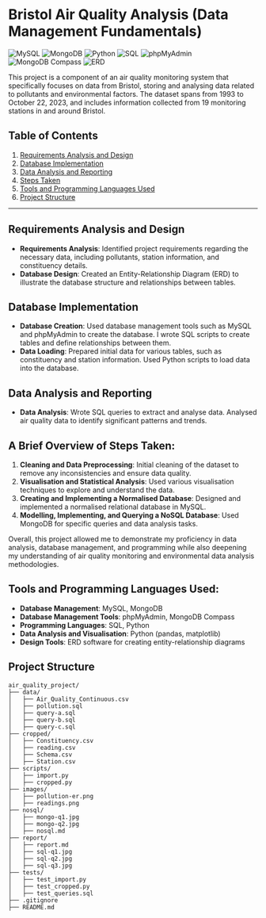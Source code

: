 # Bristol Air Quality Analysis (Data Management Fundamentals)

![MySQL](https://img.shields.io/badge/MySQL-00758F?style=for-the-badge&logo=mysql&logoColor=white)
![MongoDB](https://img.shields.io/badge/MongoDB-47A248?style=for-the-badge&logo=mongodb&logoColor=white)
![Python](https://img.shields.io/badge/Python-3776AB?style=for-the-badge&logo=python&logoColor=white)
![SQL](https://img.shields.io/badge/SQL-4479A1?style=for-the-badge&logo=postgresql&logoColor=white)
![phpMyAdmin](https://img.shields.io/badge/phpMyAdmin-6C78AF?style=for-the-badge&logo=phpmyadmin&logoColor=white)
![MongoDB Compass](https://img.shields.io/badge/MongoDB%20Compass-47A248?style=for-the-badge&logo=mongodb&logoColor=white)
![ERD](https://img.shields.io/badge/ERD-004088?style=for-the-badge&logo=diagrams.net&logoColor=white)

This project is a component of an air quality monitoring system that specifically focuses on data from Bristol, storing and analysing data related to pollutants and environmental factors. The dataset spans from 1993 to October 22, 2023, and includes information collected from 19 monitoring stations in and around Bristol.

## Table of Contents

1. [Requirements Analysis and Design](#requirements-analysis-and-design)
2. [Database Implementation](#database-implementation)
3. [Data Analysis and Reporting](#data-analysis-and-reporting)
4. [Steps Taken](#steps-taken)
5. [Tools and Programming Languages Used](#tools-and-programming-languages-used)
6. [Project Structure](#project-structure)

---

## Requirements Analysis and Design

- **Requirements Analysis**: Identified project requirements regarding the necessary data, including pollutants, station information, and constituency details.
- **Database Design**: Created an Entity-Relationship Diagram (ERD) to illustrate the database structure and relationships between tables.

## Database Implementation

- **Database Creation**: Used database management tools such as MySQL and phpMyAdmin to create the database. I wrote SQL scripts to create tables and define relationships between them.
- **Data Loading**: Prepared initial data for various tables, such as constituency and station information. Used Python scripts to load data into the database.

## Data Analysis and Reporting

- **Data Analysis**: Wrote SQL queries to extract and analyse data. Analysed air quality data to identify significant patterns and trends.

## A Brief Overview of Steps Taken:

1. **Cleaning and Data Preprocessing**: Initial cleaning of the dataset to remove any inconsistencies and ensure data quality.
2. **Visualisation and Statistical Analysis**: Used various visualisation techniques to explore and understand the data.
3. **Creating and Implementing a Normalised Database**: Designed and implemented a normalised relational database in MySQL.
4. **Modelling, Implementing, and Querying a NoSQL Database**: Used MongoDB for specific queries and data analysis tasks.

Overall, this project allowed me to demonstrate my proficiency in data analysis, database management, and programming while also deepening my understanding of air quality monitoring and environmental data analysis methodologies.

## Tools and Programming Languages Used:

- **Database Management**: MySQL, MongoDB
- **Database Management Tools**: phpMyAdmin, MongoDB Compass
- **Programming Languages**: SQL, Python
- **Data Analysis and Visualisation**: Python (pandas, matplotlib)
- **Design Tools**: ERD software for creating entity-relationship diagrams

## Project Structure

```plaintext
air_quality_project/
├── data/
│   ├── Air_Quality_Continuous.csv
│   ├── pollution.sql
│   ├── query-a.sql
│   ├── query-b.sql
│   ├── query-c.sql
├── cropped/
│   ├── Constituency.csv
│   ├── reading.csv
│   ├── Schema.csv
│   ├── Station.csv
├── scripts/
│   ├── import.py
│   ├── cropped.py
├── images/
│   ├── pollution-er.png
│   ├── readings.png
├── nosql/
│   ├── mongo-q1.jpg
│   ├── mongo-q2.jpg
│   ├── nosql.md
├── report/
│   ├── report.md
│   ├── sql-q1.jpg
│   ├── sql-q2.jpg
│   ├── sql-q3.jpg
├── tests/
│   ├── test_import.py
│   ├── test_cropped.py
│   ├── test_queries.sql
├── .gitignore
├── README.md
